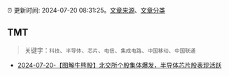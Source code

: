 :alarm_clock: 更新时间: 2024-07-20 08:31:25。[文章来源](/README.md)、[文章分类](/TAGS.md)

## TMT


> 关键字：`科技`、`半导体`、`芯片`、`电信`、`集成电路`、`中国移动`、`中国联通`



- [2024-07-20-【图解牛熊股】北交所个股集体爆发，半导体芯片股表现活跃](https://www.cls.cn/detail/1739445) 

